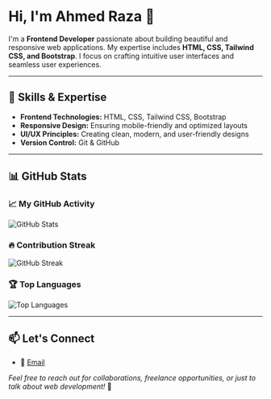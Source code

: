 # Hi, I'm Ahmed Raza 👋  

I'm a **Frontend Developer** passionate about building beautiful and responsive web applications. My expertise includes **HTML, CSS, Tailwind CSS, and Bootstrap**. I focus on crafting intuitive user interfaces and seamless user experiences.  

---

## 🚀 Skills & Expertise  
- **Frontend Technologies:** HTML, CSS, Tailwind CSS, Bootstrap  
- **Responsive Design:** Ensuring mobile-friendly and optimized layouts  
- **UI/UX Principles:** Creating clean, modern, and user-friendly designs  
- **Version Control:** Git & GitHub  

---

## 📊 GitHub Stats  

### 📈 My GitHub Activity  
![GitHub Stats](https://github-readme-stats.vercel.app/api?username=AhmedRaza2007&show_icons=true&theme=radical)  

### 🔥 Contribution Streak  
![GitHub Streak](https://streak-stats.demolab.com/?user=AhmedRaza2007&theme=radical)  

### 🏆 Top Languages  
![Top Languages](https://github-readme-stats.vercel.app/api/top-langs/?username=AhmedRaza2007&layout=compact&theme=radical)  

---

## 📫 Let's Connect  
- 📧 [Email](mailto:your.email@example.com)  

*Feel free to reach out for collaborations, freelance opportunities, or just to talk about web development!* 🚀  
